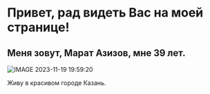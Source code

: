 # Привет, рад видеть Вас на моей странице!

## Меня зовут, Марат Азизов, мне 39 лет.

![IMAGE 2023-11-19 19:59:20](https://github.com/user-attachments/assets/2ad326e3-6db4-4c0e-ad43-559a9c07c83e)


Живу в красивом городе Казань.
